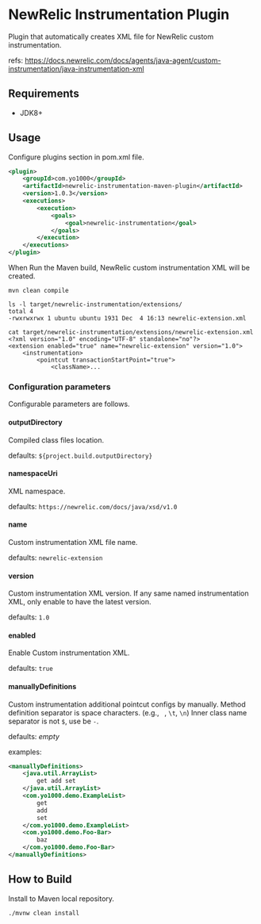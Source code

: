 # NewRelic Instrumentation Plugin
Plugin that automatically creates XML file for NewRelic custom instrumentation.

refs: https://docs.newrelic.com/docs/agents/java-agent/custom-instrumentation/java-instrumentation-xml

## Requirements
* JDK8+

## Usage
Configure plugins section in pom.xml file.

```xml
<plugin>
    <groupId>com.yo1000</groupId>
    <artifactId>newrelic-instrumentation-maven-plugin</artifactId>
    <version>1.0.3</version>
    <executions>
        <execution>
            <goals>
                <goal>newrelic-instrumentation</goal>
            </goals>
        </execution>
    </executions>
</plugin>
```

When Run the Maven build,
NewRelic custom instrumentation XML will be created.

```
mvn clean compile

ls -l target/newrelic-instrumentation/extensions/
total 4
-rwxrwxrwx 1 ubuntu ubuntu 1931 Dec  4 16:13 newrelic-extension.xml

cat target/newrelic-instrumentation/extensions/newrelic-extension.xml
<?xml version="1.0" encoding="UTF-8" standalone="no"?>
<extension enabled="true" name="newrelic-extension" version="1.0">
    <instrumentation>
        <pointcut transactionStartPoint="true">
            <className>...
```

### Configuration parameters
Configurable parameters are follows.

#### outputDirectory
Compiled class files location.

defaults: `${project.build.outputDirectory}`

#### namespaceUri
XML namespace.

defaults: `https://newrelic.com/docs/java/xsd/v1.0`

#### name
Custom instrumentation XML file name.

defaults: `newrelic-extension`

#### version
Custom instrumentation XML version.
If any same named instrumentation XML, only enable to have the latest version.

defaults: `1.0`

#### enabled
Enable Custom instrumentation XML.

defaults: `true`

#### manuallyDefinitions
Custom instrumentation additional pointcut configs by manually.
Method definition separator is space characters. (e.g., ` `, `\t`, `\n`)
Inner class name separator is not `$`, use be `-`.

defaults: _empty_

examples:
```xml
<manuallyDefinitions>
    <java.util.ArrayList>
        get add set
    </java.util.ArrayList>
    <com.yo1000.demo.ExampleList>
        get
        add
        set
    </com.yo1000.demo.ExampleList>
    <com.yo1000.demo.Foo-Bar>
        baz
    </com.yo1000.demo.Foo-Bar>
</manuallyDefinitions>
```

## How to Build
Install to Maven local repository.

```
./mvnw clean install
```
